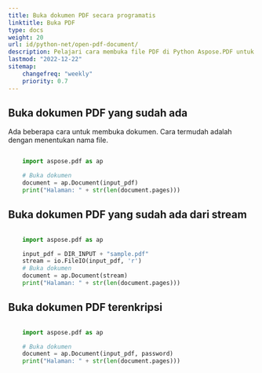 ```yaml
---
title: Buka dokumen PDF secara programatis
linktitle: Buka PDF
type: docs
weight: 20
url: id/python-net/open-pdf-document/
description: Pelajari cara membuka file PDF di Python Aspose.PDF untuk pustaka Python via .NET. Anda dapat membuka PDF yang sudah ada, dokumen dari stream, dan dokumen PDF terenkripsi.
lastmod: "2022-12-22"
sitemap:
    changefreq: "weekly"
    priority: 0.7
---
```


## Buka dokumen PDF yang sudah ada

Ada beberapa cara untuk membuka dokumen. Cara termudah adalah dengan menentukan nama file.

```python

    import aspose.pdf as ap

    # Buka dokumen
    document = ap.Document(input_pdf)
    print("Halaman: " + str(len(document.pages)))
```

## Buka dokumen PDF yang sudah ada dari stream

```python

    import aspose.pdf as ap

    input_pdf = DIR_INPUT + "sample.pdf"
    stream = io.FileIO(input_pdf, 'r')
    # Buka dokumen
    document = ap.Document(stream)
    print("Halaman: " + str(len(document.pages)))
```

## Buka dokumen PDF terenkripsi

```python

    import aspose.pdf as ap

    # Buka dokumen
    document = ap.Document(input_pdf, password)
    print("Halaman: " + str(len(document.pages)))
```